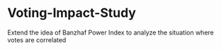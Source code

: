 # Voting-Impact-Study
Extend the idea of Banzhaf Power Index to analyze the situation where votes are correlated
